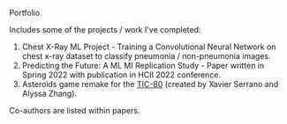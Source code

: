 Portfolio

Includes some of the projects / work I've completed:

1) Chest X-Ray ML Project - Training a Convolutional Neural Network on chest x-ray dataset to classify pneumonia / non-pneumonia images.
2) Predicting the Future: A ML MI Replication Study - Paper written in Spring 2022 with publication in HCII 2022 conference.
3) Asteroids game remake for the [TIC-80](https://tic80.com/learn) (created by Xavier Serrano and Alyssa Zhang).

Co-authors are listed within papers.
